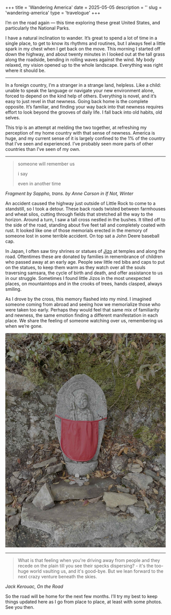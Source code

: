 +++
title = 'Wandering America'
date = 2025-05-05
description = ''
slug = 'wandering-america'
type = 'travelogue'
+++

I’m on the road again — this time exploring these great United States, and particularly the National Parks.

I have a natural inclination to wander. It’s great to spend a lot of time in a single place, to get to know its rhythms and routines, but I always feel a little spark in my chest when I get back on the move. This morning I started off down the highway, and about twenty minutes in I looked out at the tall grass along the roadside, bending in rolling waves against the wind. My body relaxed, my vision opened up to the whole landscape. Everything was right where it should be.

---

In a foreign country, I’m a stranger in a strange land, helpless. Like a child: unable to speak the language or navigate your new environment alone, forced to depend on the kind help of others. Everything is novel, and it’s easy to just revel in that newness. Going back home is the complete opposite. It’s familiar, and finding your way back into that newness requires effort to look beyond the grooves of daily life. I fall back into old habits, old selves.

This trip is an attempt at melding the two together, at refreshing my perception of my home country with that sense of newness. America is huge, and my current sense of it is largely confined to the 1% of the country that I’ve seen and experienced. I’ve probably seen more parts of other countries than I’ve seen of my own.

---

> someone will remember us
>
> i say
>
> even in another time

<cite>Fragment by Sappho, trans. by Anne Carson in _If Not, Winter_</cite>

An accident caused the highway just outside of Little Rock to come to a standstill, so I took a detour. These back roads twisted between farmhouses and wheat silos, cutting through fields that stretched all the way to the horizon. Around a turn, I saw a tall cross nestled in the bushes. It tilted off to the side of the road, standing about five feet tall and completely coated with rust. It looked like one of those memorials erected in the memory of someone lost in some terrible accident. On top sat a John Deere baseball cap.

In Japan, I often saw tiny shrines or statues of [Jizo](https://en.wikipedia.org/wiki/K%E1%B9%A3itigarbha) at temples and along the road. Oftentimes these are donated by families in remembrance of children who passed away at an early age. People sew little red bibs and caps to put on the statues, to keep them warm as they watch over all the souls traversing samsara, the cycle of birth and death, and offer assistance to us in our struggle. Sometimes I found little Jizos in the most unexpected places, on mountaintops and in the crooks of trees, hands clasped, always smiling.

As I drove by the cross, this memory flashed into my mind. I imagined someone coming from abroad and seeing how we memorialize those who were taken too early. Perhaps they would feel that same mix of familiarity and newness, the same emotion finding a different manifestation in each place. We share the feeling of someone watching over us, remembering us when we’re gone.

![A Jizo statue with a red bib tied across the front.](JizoBoddhisatva.jpg)

---

> What is that feeling when you're driving away from people and they recede on the plain till you see their specks dispersing? - it's the too-huge world vaulting us, and it's good-bye. But we lean forward to the next crazy venture beneath the skies.

<cite>Jack Kerouac, _On the Road_</cite>

So the road will be home for the next few months. I’ll try my best to keep things updated here as I go from place to place, at least with some photos. See you then.
